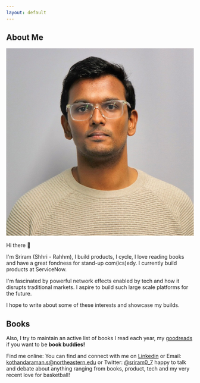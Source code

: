```yaml
---
layout: default
---
```


## About Me 
<img class="profile-picture" src="sriram.jpeg">

Hi there 👋

I'm Sriram (Shhri - Rahhm), I build products, I cycle, I love reading books and have a great fondness for stand-up com(ics)edy. I currently build products at ServiceNow. 

I'm fascinated by powerful network effects enabled by tech and how it disrupts traditional markets. I aspire to build such large scale platforms for the future.

I hope to write about some of these interests and showcase my builds.  

## Books
Also, I try to maintain an active list of books I read each year, my [goodreads](https://www.goodreads.com/user/show/103894258-sriram) if you want to be **book buddies!** 

Find me online: You can find and connect with me on [Linkedin](https://www.linkedin.com/in/sriramkj/) or
Email: [kothandaraman.s@northeastern.edu](kothandaraman.s@northeastern.edu) or Twitter: [@sriram0_7](https://x.com/Sriram0_7) happy to talk and debate about anything ranging from books, product, tech and my very recent love for basketball!



